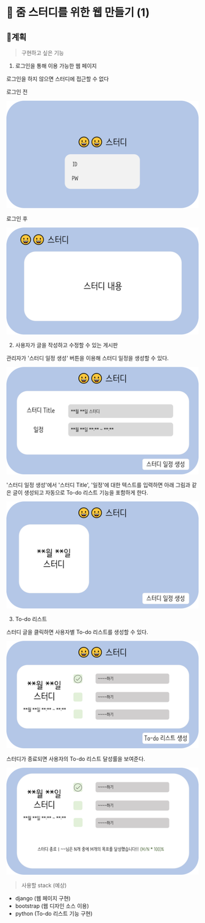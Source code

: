 # 💢 줌 스터디를 위한 웹 만들기 (1)

## 🥴계획


> 구현하고 싶은 기능

1. 로그인을 통해 이용 가능한 웹 페이지

로그인을 하지 않으면 스터디에 접근할 수 없다

로그인 전


![로그인 전](./_images/211109_1.png)

로그인 후


![로그인 후](./_images/211109_2.png)

2. 사용자가 글을 작성하고 수정할 수 있는 게시판

관리자가 '스터디 일정 생성' 버튼을 이용해 스터디 일정을 생성할 수 있다.


![스터디 일정 생성](./_images/211109_3.png)


'스터디 일정 생성'에서 '스터디 Title', '일정'에 대한 텍스트를 입력하면 아래 그림과 같은 글이 생성되고 자동으로 To-do 리스트 기능을 포함하게 한다.

![스터디 일정 글](./_images/211109_4.png)

3. To-do 리스트

스터디 글을 클릭하면 사용자별 To-do 리스트를 생성할 수 있다.

![To-do 리스트 생성](./_images/211109_5.png)

스터디가 종료되면 사용자의 To-do 리스트 달성률을 보여준다.

![스터디 종료 후 To-do 리스트](./_images/211109_6.png)

> 사용할 stack (예상)

* django (웹 페이지 구현)
* bootstrap (웹 디자인 소스 이용)
* python (To-do 리스트 기능 구현)